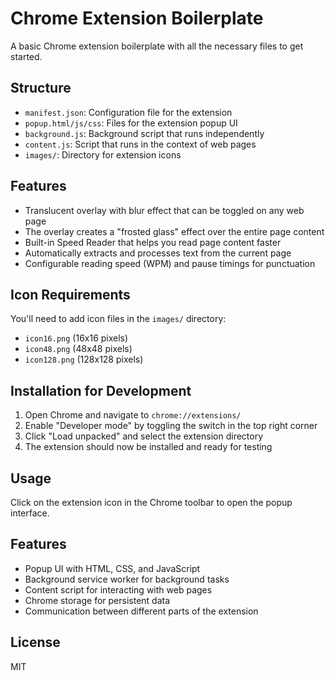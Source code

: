 # Chrome Extension Boilerplate

A basic Chrome extension boilerplate with all the necessary files to get started.

## Structure

- `manifest.json`: Configuration file for the extension
- `popup.html/js/css`: Files for the extension popup UI
- `background.js`: Background script that runs independently
- `content.js`: Script that runs in the context of web pages
- `images/`: Directory for extension icons

## Features

- Translucent overlay with blur effect that can be toggled on any web page
- The overlay creates a "frosted glass" effect over the entire page content
- Built-in Speed Reader that helps you read page content faster
- Automatically extracts and processes text from the current page
- Configurable reading speed (WPM) and pause timings for punctuation

## Icon Requirements

You'll need to add icon files in the `images/` directory:

- `icon16.png` (16x16 pixels)
- `icon48.png` (48x48 pixels)
- `icon128.png` (128x128 pixels)

## Installation for Development

1. Open Chrome and navigate to `chrome://extensions/`
2. Enable "Developer mode" by toggling the switch in the top right corner
3. Click "Load unpacked" and select the extension directory
4. The extension should now be installed and ready for testing

## Usage

Click on the extension icon in the Chrome toolbar to open the popup interface.

## Features

- Popup UI with HTML, CSS, and JavaScript
- Background service worker for background tasks
- Content script for interacting with web pages
- Chrome storage for persistent data
- Communication between different parts of the extension

## License

MIT
